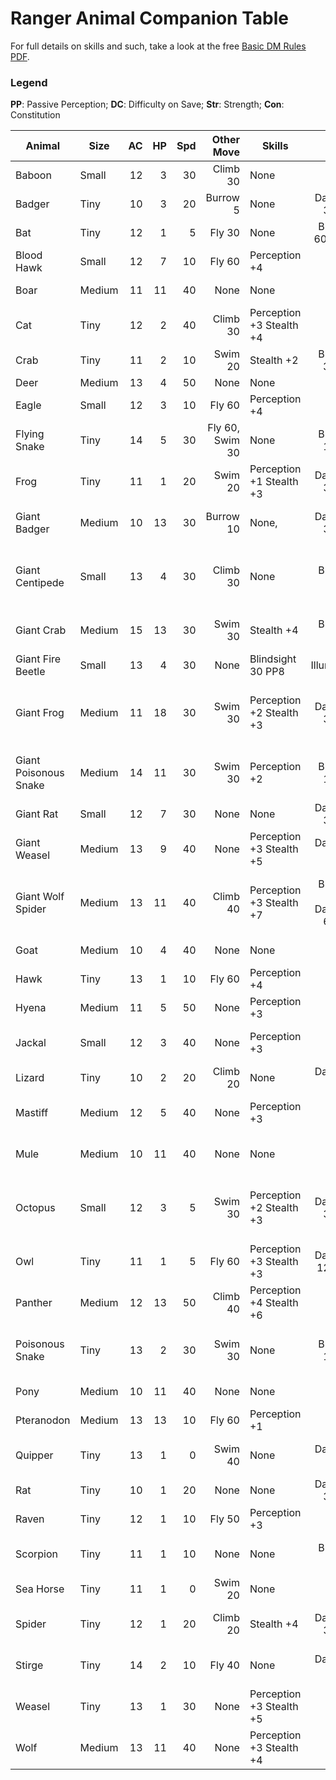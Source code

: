# Ranger Animal Companion Table

For full details on skills and such, take a look at the free [Basic DM Rules PDF](http://media.wizards.com/2014/downloads/dnd/DMBasicRulesv.0.3.pdf).

### Legend

**PP**: Passive Perception; **DC**: Difficulty on Save; **Str**: Strength; **Con**: Constitution

Animal                | Size   | AC  | HP  | Spd | Other Move      | Skills | Senses | Special Abilities | Attack
--------------------- | ------ | --: | --: | --: | --------------: | ------ | -----: | ----------------- | ------
Baboon 	 	      	  | Small  |  12 |  3  |  30 | Climb 30        | None   | PP11 | Pack Tactics      | Bite +1
Badger	  	   	      	  | Tiny   |  10 |  3  |  20 | Burrow 5        | None   | Darkvision 30 PP11 | Keen Smell | Bite +2 
Bat        	      	  | Tiny   |  12 |  1  |   5 | Fly 30          | None | Blindsight 60ft. PP11 |  Echolocation, Keen Hearing | Bite +1 
Blood Hawk 	      	  | Small  |  12 |  7  |  10 | Fly 60          | Perception +4 | PP14 | Keen Sight, Pack Tactics | Beak +4 (4)
Boar                  | Medium |  11 | 11  |  40 | None            | None | PP9 | Charge, Relentless | Tusk +3 (4)
Cat			 	      	  | Tiny   |  12 |  2  |  40 | Climb 30        | Perception +3 Stealth +4 | PP13 | Keen Smell | Claws +0 
Crab		 	      	  | Tiny   |  11 |  2  |  10 | Swim 20         | Stealth +2 | Blindsight 30ft PP9 |  Amphibious | Claw +0
Deer 		 	      	  | Medium |  13 |  4  |  50 | None            | None   | PP12 | None | Bite +2 (2)
Eagle                 | Small  |  12 |  3  |  10 | Fly 60          | Perception +4 | PP14 | None | Talons +4 (4)
Flying Snake          | Tiny   |  14 |  5  |  30 | Fly 60, Swim 30 | None | Blindsight 10 PP11 | Flyby | Bite +6 (1+7 poison)
Frog                  | Tiny   |  11 |  1  |  20 | Swim 20         | Perception +1 Stealth +3 | Darkvision 30 PP11 | Amphibious, Standing Leap | None
Giant Badger          | Medium |  10 | 13  |  30 | Burrow 10 | None,  | Darkvision 30 PP11 | Keen Smell, Multiattack | Bite +3 (4) Claws +3 (6)
Giant Centipede       | Small  |  13 |  4  |  30 | Climb 30        | None   | Blindsight 30 PP8 | None | Bite +4 (4+DC11 Con of 10 Poison + Special)
Giant Crab            | Medium |  15 | 13  |  30 | Swim 30 | Stealth +4 | Blindsight 30 PP9 | Amphibious | Claw +3 (4+DC11 Grapple))
Giant Fire Beetle     | Small  |  13 |  4  |  30 | None  | Blindsight 30 PP8 | Illumination | None | Bite +1 (2)
Giant Frog            | Medium |  11 | 18  |  30 | Swim 30 | Perception +2 Stealth +3 | Darkvision 30 PP12 | Amphibious, Standing Leap | Bite +3 (4+DC11 Grapple, Swallow Attack)
Giant Poisonous Snake | Medium |  14 | 11  |  30 | Swim 30 | Perception +2 | Blindsight 10 PP12 | None |  Bite +6 (6+DC11 Con or 10 poison)
Giant Rat             | Small  |  12 |  7  |  30 | None            | None | Darkvision 30 PP10 | Keen Smell, Pack Tactics | Bite +4 (4)
Giant Weasel          | Medium |  13 |  9  |  40 | None | Perception +3 Stealth +5 | Darkvision PP13 | Keen Hearing/Smell | Bite +5 (5)
Giant Wolf Spider     | Medium |  13 | 11  |  40 | Climb 40 | Perception +3 Stealth +7 | Blindsight 10 Darkvision 60 PP13 | Spider Climb, Web Sense, Web Walker | Bite +3 (4+DC11 Con or 7 Poison + Special)
Goat                  | Medium |  10 |  4  |  40 | None | None | PP10 | Charge, Sure Footed | Ram +3 (3)
Hawk                  | Tiny   |  13 |  1  |  10 | Fly 60 | Perception +4 | PP14 | Keen Sight | Talons +5 (1)
Hyena                 | Medium |  11 |  5  |  50 | None | Perception +3 | PP13 | Pack Tactics | Bite +2 (3)
Jackal                | Small  |  12 |  3  |  40 | None | Perception +3 | PP13 | Keen Hearing/Smell, Pack Tactics | Bite +1 
Lizard                | Tiny   |  10 |  2  |  20  | Climb 20 | None | Darkvision 30 PP9 | None | Bite +0 
Mastiff               | Medium |  12 |  5  |  40 | None | Perception +3 | PP13 | Keen Hearing/Smell |  Bite +3 (4+DC11 Str or Prone)
Mule                  | Medium |  10 | 11  |  40 | None | None | PP10 | Beast of Burden, Sure Footed | Hooves +2 (4)
Octopus               | Small  |  12 |  3  |   5 | Swim 30 | Perception +2 Stealth +3 | Darkvision 30 PP12 | Hold Breath, Underwater Camouflage, Water Breathing | Tentacles +4 (1+Grapple), Ink Cloud
Owl                   | Tiny   |  11 |  1  |   5 | Fly 60 | Perception +3 Stealth +3 | Darkvision 120 PP13 | Flyby, Keen Hearing/Sight | Talons +3 (1)
Panther               | Medium |  12 | 13  |  50  | Climb 40 | Perception +4 Stealth +6 | PP14 | Keen Smell, Pounce | Bite +4 (5) Claw +4 (4)
Poisonous Snake       | Tiny   |  13 |  2  |  30 | Swim 30 | None | Blindsight 10 PP10 | None | Bite +5 (1+DC10 Con or 5 poison)
Pony                  | Medium |  10 | 11  |  40 | None  | None | PP10 | None | Hooves +4 (7)
Pteranodon            | Medium |  13 | 13  |  10 | Fly 60 | Perception +1 | PP11 | Flyby | Bite +3 (6)
Quipper               | Tiny   |  13 |  1  |   0 | Swim 40 | None | Darkvision 60 PP8 | Blood Frenzy, Water Breathing | Bite +5 
Rat                   | Tiny   |  10 |  1  |  20 | None  | None | Darkvision 30 PP10 | Keen Smell | Bite +0 
Raven                 | Tiny   |  12 |  1  |  10 | Fly 50 | Perception +3 | PP13 | Mimicry | Beak +4 
Scorpion              | Tiny   |  11 |  1  |  10 | None | None | Blindsight 10 PP9 | None | Sting +2 (1+DC9 Con or 4 poison)
Sea Horse             | Tiny   |  11 |  1  |   0 | Swim 20 | None | PP10 | Waterbreathing | None
Spider                | Tiny   |  12 |  1  |  20  | Climb 20 | Stealth +4 | Darkvision 30 PP10 | Spider   Climb, Web Sense, Web Walker | Bite +1 (1+DC9 Con or 2 poison)
Stirge                | Tiny   |  14 |  2  |  10 | Fly 40 | None | Darkvision 60 PP9 | None | Blood Drain +5 (5+blood drain)
Weasel                | Tiny   |  13 |  1  |  30 | None | Perception +3 Stealth +5 | PP13 | Keen Hearing/Smell | Bite +5 
Wolf                  | Medium |  13 | 11  |  40 | None | Perception +3 Stealth +4 | PP13 | Keen Hearing/Smell, Pack Tactics | Bite +4 (7+DC11 Str or prone)
